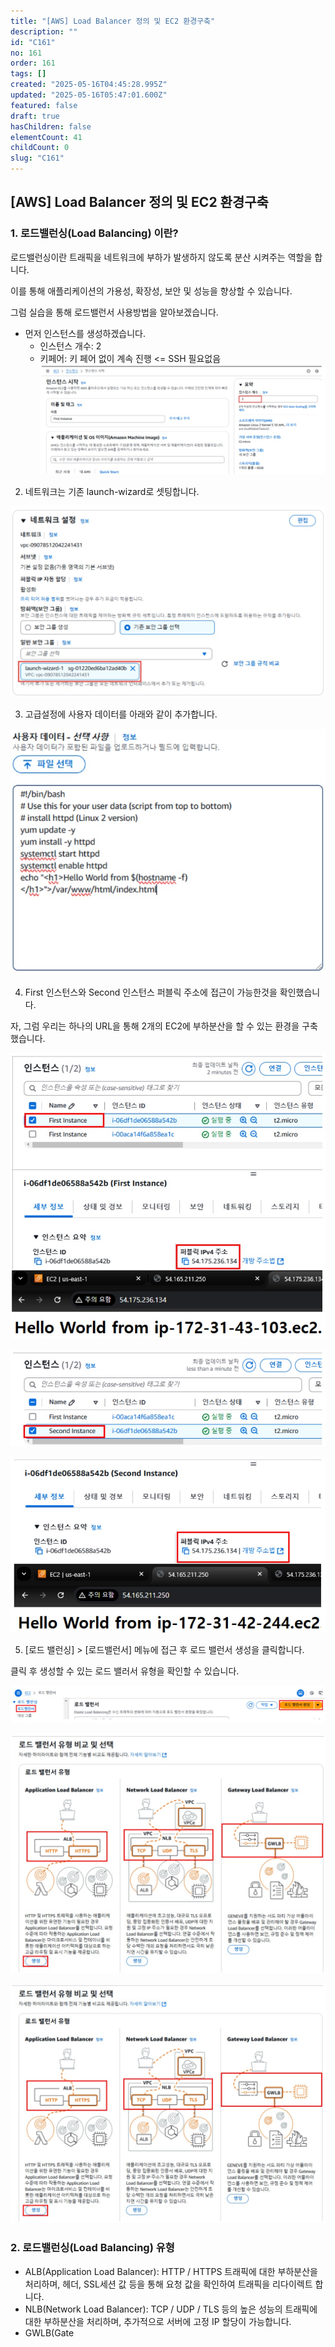 ```yaml
---
title: "[AWS] Load Balancer 정의 및 EC2 환경구축"
description: ""
id: "C161"
no: 161
order: 161
tags: []
created: "2025-05-16T04:45:28.995Z"
updated: "2025-05-16T05:47:01.600Z"
featured: false
draft: true
hasChildren: false
elementCount: 41
childCount: 0
slug: "C161"
---
```


## [AWS] Load Balancer 정의 및 EC2 환경구축



### 1. 로드밸런싱(Load Balancing) 이란?

로드밸런싱이란 트래픽을 네트워크에 부하가 발생하지 않도록 분산 시켜주는 역할을 합니다.

이를 통해 애플리케이션의 가용성, 확장성, 보안 및 성능을 향상할 수 있습니다.



그럼 실습을 통해 로드밸런서 사용방법을 알아보겠습니다.

- 먼저 인스턴스를 생성하겠습니다.
  - 인스턴스 개수: 2
  - 키페어: 키 페어 없이 계속 진행 <= SSH 필요없음
![file](/images/6b803857adf01384864484f9deeb5685.jpg)



2. 네트워크는 기존 launch-wizard로 셋팅합니다.

![file](/images/ebc1798e04a6a50f65fb82baada7f2a3.jpg)



3. 고급설정에 사용자 데이터를 아래와 같이 추가합니다.

![file](/images/e35d9bf54467283fae4990e20501a006.jpg)



4. First 인스턴스와 Second 인스턴스 퍼블릭 주소에 접근이 가능한것을 확인했습니다.

자, 그럼 우리는 하나의 URL을 통해 2개의 EC2에 부하분산을 할 수 있는 환경을 구축했습니다.

![file](/images/75074950a490a97317bb80e55c0d449a.jpg)



![file](/images/f1534b35745c2a15be1b1310570f9bb4.jpg)



![file](/images/190e989736d577a84461a28b27f2b381.jpg)



5. [로드 밸런싱] > [로드밸런서] 메뉴에 접근 후 로드 밸런서 생성을 클릭합니다.

클릭 후 생성할 수 있는 로드 밸러서 유형을 확인할 수 있습니다.

![file](/images/b4f6778247d90877874958cbd283a04a.jpg)



![file](/images/4f85cac6f48db3d7391e57a12bd57f15.jpg)



![file](/images/b4ddfee3e6788acdd12160f9cc60b557.jpg)



### 2. 로드밸런싱(Load Balancing) 유형

- ALB(Application Load Balancer): HTTP / HTTPS 트래픽에 대한 부하분산을 처리하며, 헤더, SSL세션 값 등을 통해 요청 값을 확인하여 트래픽을 리다이렉트 합니다. 
- NLB(Network Load Balancer): TCP / UDP / TLS 등의 높은 성능의 트래픽에 대한 부하분산을 처리하며, 추가적으로 서버에 고정 IP 할당이 가능합니다. 
- GWLB(Gate
